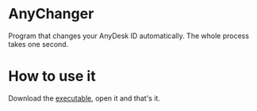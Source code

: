 # AnyChanger
Program that changes your AnyDesk ID automatically. The whole process takes one second.
# How to use it
Download the [executable](https://github.com/ihaai/AnyChanger/releases/tag/1.0), open it and that's it.
